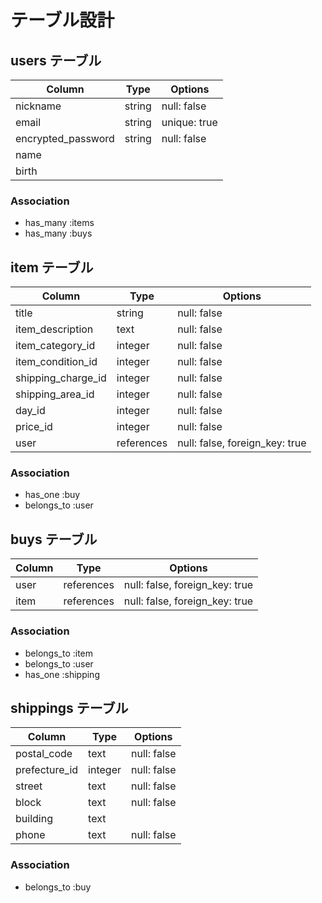# テーブル設計

## users テーブル

| Column               | Type   | Options      |
| -------------------- | ------ | ------------ |
| nickname             | string | null: false  |
| email                | string | unique: true |
| encrypted_password   | string | null: false  |
| name                 |
| birth                |

### Association

- has_many :items
- has_many :buys

## item テーブル

| Column              | Type        | Options                        |
| ------------------- | ----------- | ------------------------------ |
| title               | string      | null: false                    |
| item_description    | text        | null: false                    |
| item_category_id    | integer     | null: false                    |
| item_condition_id   | integer     | null: false                    |
| shipping_charge_id  | integer     | null: false                    |
| shipping_area_id    | integer     | null: false                    |
| day_id              | integer     | null: false                    |
| price_id            | integer     | null: false                    |
| user                | references  | null: false, foreign_key: true |
### Association

- has_one    :buy
- belongs_to :user

## buys テーブル

| Column     | Type       | Options                        |
| --------   | ---------  | ------------------------------ |
| user       | references | null: false, foreign_key: true |
| item       | references | null: false, foreign_key: true |

### Association

- belongs_to :item
- belongs_to :user
- has_one    :shipping

## shippings テーブル

| Column                 | Type       | Options     |
| ---------------------- | ---------  | ----------- |
| postal_code            | text       | null: false |
| prefecture_id          | integer    | null: false |
| street                 | text       | null: false |
| block                  | text       | null: false |
| building               | text       |             |
| phone                  | text       | null: false |

### Association

- belongs_to :buy